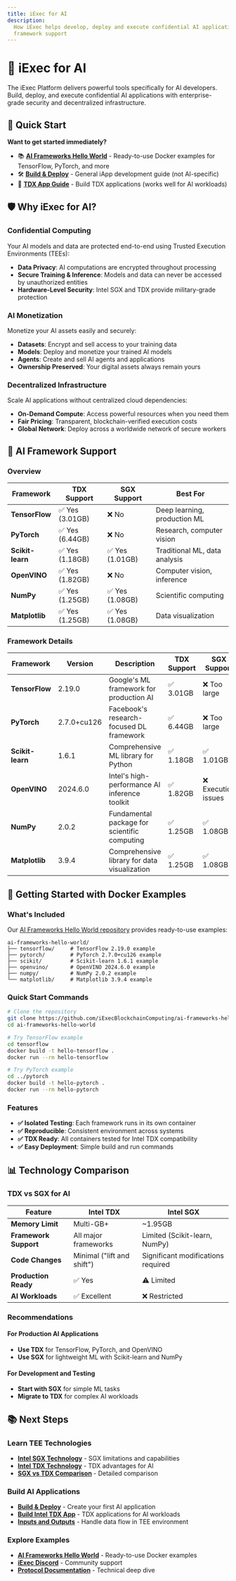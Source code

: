 ```yaml
---
title: iExec for AI
description:
  How iExec helps develop, deploy and execute confidential AI applications with
  framework support
---
```


# 🧠 iExec for AI

The iExec Platform delivers powerful tools specifically for AI developers.
Build, deploy, and execute confidential AI applications with enterprise-grade
security and decentralized infrastructure.

## 🚀 Quick Start

**Want to get started immediately?**

- 📚
  **[AI Frameworks Hello World](https://github.com/iExecBlockchainComputing/ai-frameworks-hello-world)** -
  Ready-to-use Docker examples for TensorFlow, PyTorch, and more
- 🛠️ **[Build & Deploy](/guides/build-iapp/build-&-deploy)** - General iApp
  development guide (not AI-specific)
- 🔬
  **[TDX App Guide](/guides/build-iapp/advanced/create-your-first-tdx-app)** -
  Build TDX applications (works well for AI workloads)

## 🛡️ Why iExec for AI?

### Confidential Computing

Your AI models and data are protected end-to-end using Trusted Execution
Environments (TEEs):

- **Data Privacy**: AI computations are encrypted throughout processing
- **Secure Training & Inference**: Models and data can never be accessed by
  unauthorized entities
- **Hardware-Level Security**: Intel SGX and TDX provide military-grade
  protection

### AI Monetization

Monetize your AI assets easily and securely:

- **Datasets**: Encrypt and sell access to your training data
- **Models**: Deploy and monetize your trained AI models
- **Agents**: Create and sell AI agents and applications
- **Ownership Preserved**: Your digital assets always remain yours

### Decentralized Infrastructure

Scale AI applications without centralized cloud dependencies:

- **On-Demand Compute**: Access powerful resources when you need them
- **Fair Pricing**: Transparent, blockchain-verified execution costs
- **Global Network**: Deploy across a worldwide network of secure workers

## 🤖 AI Framework Support

### Overview

| Framework        | TDX Support     | SGX Support     | Best For                      |
| ---------------- | --------------- | --------------- | ----------------------------- |
| **TensorFlow**   | ✅ Yes (3.01GB) | ❌ No           | Deep learning, production ML  |
| **PyTorch**      | ✅ Yes (6.44GB) | ❌ No           | Research, computer vision     |
| **Scikit-learn** | ✅ Yes (1.18GB) | ✅ Yes (1.01GB) | Traditional ML, data analysis |
| **OpenVINO**     | ✅ Yes (1.82GB) | ❌ No           | Computer vision, inference    |
| **NumPy**        | ✅ Yes (1.25GB) | ✅ Yes (1.08GB) | Scientific computing          |
| **Matplotlib**   | ✅ Yes (1.25GB) | ✅ Yes (1.08GB) | Data visualization            |

### Framework Details

| Framework        | Version     | Description                                   | TDX Support | SGX Support         | Use Cases                              | Resources                                                                                                                                                                                                                           |
| ---------------- | ----------- | --------------------------------------------- | ----------- | ------------------- | -------------------------------------- | ----------------------------------------------------------------------------------------------------------------------------------------------------------------------------------------------------------------------------------- |
| **TensorFlow**   | 2.19.0      | Google's ML framework for production AI       | ✅ 3.01GB   | ❌ Too large        | Deep learning, CV, NLP                 | [Docs](https://www.tensorflow.org/) • [Quickstart](https://www.tensorflow.org/tutorials/quickstart/beginner) • [Docker](https://github.com/iExecBlockchainComputing/ai-frameworks-hello-world/tree/main/tensorflow)                 |
| **PyTorch**      | 2.7.0+cu126 | Facebook's research-focused DL framework      | ✅ 6.44GB   | ❌ Too large        | Research, DL, CV, NLP                  | [Docs](https://pytorch.org/docs/) • [Quickstart](https://docs.pytorch.org/tutorials/beginner/basics/quickstart_tutorial.html) • [Docker](https://github.com/iExecBlockchainComputing/ai-frameworks-hello-world/tree/main/pytorch)   |
| **Scikit-learn** | 1.6.1       | Comprehensive ML library for Python           | ✅ 1.18GB   | ✅ 1.01GB           | Classification, regression, clustering | [Docs](https://scikit-learn.org/stable/) • [Examples](https://scikit-learn.org/stable/auto_examples/index.html) • [Docker](https://github.com/iExecBlockchainComputing/ai-frameworks-hello-world/tree/main/scikit)                  |
| **OpenVINO**     | 2024.6.0    | Intel's high-performance AI inference toolkit | ✅ 1.82GB   | ❌ Execution issues | Computer vision, inference             | [Docs](https://docs.openvino.ai/) • [Tutorial](https://docs.openvino.ai/2023.3/notebooks/004-hello-detection-with-output.html) • [Docker](https://github.com/iExecBlockchainComputing/ai-frameworks-hello-world/tree/main/openvino) |
| **NumPy**        | 2.0.2       | Fundamental package for scientific computing  | ✅ 1.25GB   | ✅ 1.08GB           | Scientific computing, data analysis    | [Docs](https://numpy.org/doc/) • [User Guide](https://numpy.org/doc/stable/user/index.html) • [Docker](https://github.com/iExecBlockchainComputing/ai-frameworks-hello-world/tree/main/numpy)                                       |
| **Matplotlib**   | 3.9.4       | Comprehensive library for data visualization  | ✅ 1.25GB   | ✅ 1.08GB           | Data visualization, plotting           | [Docs](https://matplotlib.org/) • [Gallery](https://matplotlib.org/stable/gallery/index.html) • [Docker](https://github.com/iExecBlockchainComputing/ai-frameworks-hello-world/tree/main/matplotlib)                                |

## 🐳 Getting Started with Docker Examples

### What's Included

Our
[AI Frameworks Hello World repository](https://github.com/iExecBlockchainComputing/ai-frameworks-hello-world)
provides ready-to-use examples:

```
ai-frameworks-hello-world/
├── tensorflow/     # TensorFlow 2.19.0 example
├── pytorch/        # PyTorch 2.7.0+cu126 example
├── scikit/         # Scikit-learn 1.6.1 example
├── openvino/       # OpenVINO 2024.6.0 example
├── numpy/          # NumPy 2.0.2 example
└── matplotlib/     # Matplotlib 3.9.4 example
```

### Quick Start Commands

```bash
# Clone the repository
git clone https://github.com/iExecBlockchainComputing/ai-frameworks-hello-world.git
cd ai-frameworks-hello-world

# Try TensorFlow example
cd tensorflow
docker build -t hello-tensorflow .
docker run --rm hello-tensorflow

# Try PyTorch example
cd ../pytorch
docker build -t hello-pytorch .
docker run --rm hello-pytorch
```

### Features

- **✅ Isolated Testing**: Each framework runs in its own container
- **✅ Reproducible**: Consistent environment across systems
- **✅ TDX Ready**: All containers tested for Intel TDX compatibility
- **✅ Easy Deployment**: Simple build and run commands

## 📊 Technology Comparison

### TDX vs SGX for AI

| Feature               | Intel TDX                  | Intel SGX                          |
| --------------------- | -------------------------- | ---------------------------------- |
| **Memory Limit**      | Multi-GB+                  | ~1.95GB                            |
| **Framework Support** | All major frameworks       | Limited (Scikit-learn, NumPy)      |
| **Code Changes**      | Minimal ("lift and shift") | Significant modifications required |
| **Production Ready**  | ✅ Yes                     | ⚠️ Limited                         |
| **AI Workloads**      | ✅ Excellent               | ❌ Restricted                      |

### Recommendations

#### For Production AI Applications

- **Use TDX** for TensorFlow, PyTorch, and OpenVINO
- **Use SGX** for lightweight ML with Scikit-learn and NumPy

#### For Development and Testing

- **Start with SGX** for simple ML tasks
- **Migrate to TDX** for complex AI workloads

## 📚 Next Steps

### Learn TEE Technologies

- **[Intel SGX Technology](/get-started/protocol/tee/intel-sgx)** - SGX
  limitations and capabilities
- **[Intel TDX Technology](/get-started/protocol/tee/intel-tdx)** - TDX
  advantages for AI
- **[SGX vs TDX Comparison](/get-started/protocol/tee/sgx-vs-tdx)** - Detailed
  comparison

### Build AI Applications

- **[Build & Deploy](/guides/build-iapp/build-&-deploy)** - Create your first AI
  application
- **[Build Intel TDX App](/guides/build-iapp/advanced/create-your-first-tdx-app)** -
  TDX applications for AI workloads
- **[Inputs and Outputs](/guides/build-iapp/inputs-and-outputs)** - Handle data
  flow in TEE environment

### Explore Examples

- **[AI Frameworks Hello World](https://github.com/iExecBlockchainComputing/ai-frameworks-hello-world)** -
  Ready-to-use Docker examples
- **[iExec Discord](https://discord.com/invite/pbt9m98wnU)** - Community support
- **[Protocol Documentation](https://protocol.docs.iex.ec)** - Technical deep
  dive
